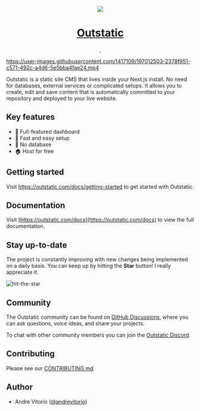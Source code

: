 <p align="center">
  <a href="https://outstatic.com">
    <picture>
      <source media="(prefers-color-scheme: dark)" srcset="https://raw.githubusercontent.com/avitorio/outstatic/main/.github/images/readme-illustration-dark.png">
      <img src="https://raw.githubusercontent.com/avitorio/outstatic/main/.github/images/readme-illustration-light.png">
    </picture>
    <h1 align="center">Outstatic</h1>
  </a>
</p>

<p align="center">
  <a aria-label="NPM version" href="https://www.npmjs.com/package/outstatic">
    <img alt="" src="https://img.shields.io/npm/v/outstatic?style=for-the-badge&labelColor=000000">
  </a>
  <a aria-label="License" href="https://github.com/avitorio/outstatic/blob/main/license.md">
    <img alt="" src="https://img.shields.io/npm/l/outstatic?style=for-the-badge&labelColor=000000">
  </a>
</p>

https://user-images.githubusercontent.com/1417109/197012503-2378f951-c571-492c-a4d6-5e5bba4fae24.mp4

Outstatic is a static site CMS that lives inside your Next.js install. No need for databases, external services or complicated setups. It allows you to create, edit and save content that is automatically committed to your repository and deployed to your live website.

## Key features

- 📝 Full-featured dashboard
- 🚀 Fast and easy setup
- 💾 No database
- 🏠 Host for free

## Getting started

Visit <a aria-label="outstatic getting started" href="https://outstatic.com/learn">https://outstatic.com/docs/getting-started</a> to get started with Outstatic.

## Documentation

Visit [https://outstatic.com/docs](https://outstatic.com/docs) to view the full documentation.

## Stay up-to-date

The project is constantly improving with new changes being implemented on a daily basis. You can keep up by hitting the **Star** button! I really appreciate it.

![hit-the-star](https://user-images.githubusercontent.com/1417109/197028994-7261693c-0201-4ec7-9c69-a996c9de870c.gif)

## Community

The Outstatic community can be found on [GitHub Discussions](https://github.com/avitorio/outstatic/discussions), where you can ask questions, voice ideas, and share your projects.

To chat with other community members you can join the [Outstatic Discord](https://discord.gg/qEjtpn7E6F).

## Contributing

Please see our [CONTRIBUTING.md](/CONTRIBUTING.md).

## Author

- Andre Vitorio ([@andrevitorio](https://twitter.com/andrevitorio))
